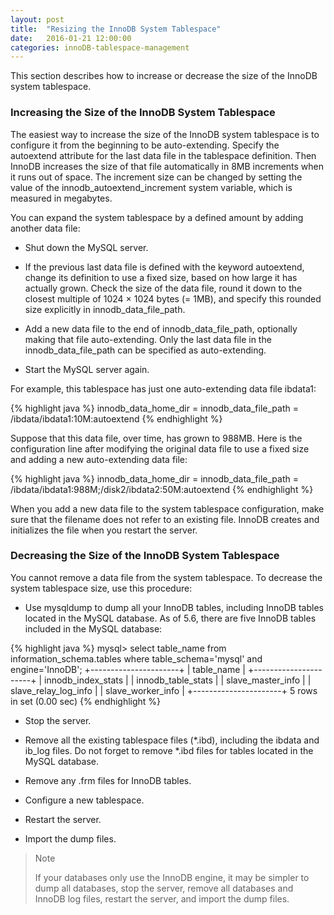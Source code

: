 ```yaml
---
layout: post
title:  "Resizing the InnoDB System Tablespace"
date:   2016-01-21 12:00:00
categories: innoDB-tablespace-management
---
```


This section describes how to increase or decrease the size of the InnoDB system tablespace. 

### Increasing the Size of the InnoDB System Tablespace

The easiest way to increase the size of the InnoDB system tablespace is to configure it from the beginning to be auto-extending. Specify the autoextend attribute for the last data file in the tablespace definition. Then InnoDB increases the size of that file automatically in 8MB increments when it runs out of space. The increment size can be changed by setting the value of the innodb_autoextend_increment system variable, which is measured in megabytes. 

You can expand the system tablespace by a defined amount by adding another data file: 

- Shut down the MySQL server.

- If the previous last data file is defined with the keyword autoextend, change its definition to use a fixed size, based on how large it has actually grown. Check the size of the data file, round it down to the closest multiple of 1024 × 1024 bytes (= 1MB), and specify this rounded size explicitly in innodb_data_file_path.

- Add a new data file to the end of innodb_data_file_path, optionally making that file auto-extending. Only the last data file in the innodb_data_file_path can be specified as auto-extending.

- Start the MySQL server again. 

For example, this tablespace has just one auto-extending data file ibdata1: 

{% highlight java %}
innodb_data_home_dir =
innodb_data_file_path = /ibdata/ibdata1:10M:autoextend
{% endhighlight %}

Suppose that this data file, over time, has grown to 988MB. Here is the configuration line after modifying the original data file to use a fixed size and adding a new auto-extending data file: 

{% highlight java %}
innodb_data_home_dir =
innodb_data_file_path = /ibdata/ibdata1:988M;/disk2/ibdata2:50M:autoextend
{% endhighlight %}

When you add a new data file to the system tablespace configuration, make sure that the filename does not refer to an existing file. InnoDB creates and initializes the file when you restart the server. 

### Decreasing the Size of the InnoDB System Tablespace

You cannot remove a data file from the system tablespace. To decrease the system tablespace size, use this procedure: 

- Use mysqldump to dump all your InnoDB tables, including InnoDB tables located in the MySQL database. As of 5.6, there are five InnoDB tables included in the MySQL database: 

{% highlight java %}
mysql> select table_name from information_schema.tables where table_schema='mysql' and engine='InnoDB';
+----------------------+
| table_name           |
+----------------------+
| innodb_index_stats   |
| innodb_table_stats   |
| slave_master_info    |
| slave_relay_log_info |
| slave_worker_info    |
+----------------------+
5 rows in set (0.00 sec)
{% endhighlight %}

- Stop the server.

- Remove all the existing tablespace files (*.ibd), including the ibdata and ib_log files. Do not forget to remove *.ibd files for tables located in the MySQL database.

- Remove any .frm files for InnoDB tables.

- Configure a new tablespace.

- Restart the server.

- Import the dump files. 

> Note
> 
> If your databases only use the InnoDB engine, it may be simpler to dump all databases, stop the server, remove all databases and InnoDB log files, restart the server, and import the dump files.
